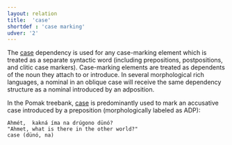 ```yaml
---
layout: relation
title:  'case'
shortdef : 'case marking'
udver: '2'
---
```



The [case]() dependency is used for any case-marking element which is treated as a separate syntactic word (including prepositions, 
postpositions, and clitic case markers). Case-marking elements are treated as dependents of the noun they attach to or introduce.
In several morphological rich languages, a nominal in an oblique case will receive the same dependency structure as a nominal introduced by an adposition.

In the Pomak treebank, [case]() is predominantly used to mark an accusative case introduced by a preposition (morphologically labeled as ADP):

~~~ sdparse
Ahmét,  kakná íma na drúgono dünó? 
"Ahmet, what is there in the other world?"
case (dünó, na)
~~~
<!-- Interlanguage links updated Út 9. května 2023, 20:04:02 CEST -->
